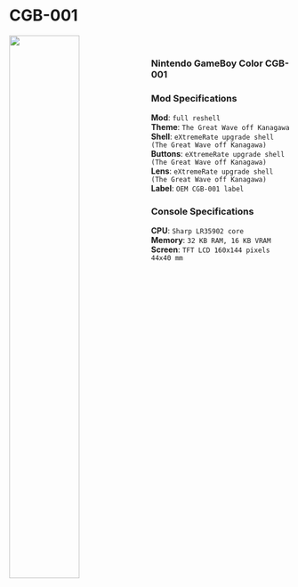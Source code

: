# CGB-001

<img src="https://github.com/Haruno19/console-mods/blob/main/CGB-001/Pictures/P1620449_ef4.png" align="left" width="50%"/>
<br><h3>Nintendo GameBoy Color CGB-001</h3>
<h3>Mod Specifications</h3>
<b>Mod</b>: <code>full reshell</code><br>
<b>Theme</b>: <code>The Great Wave off Kanagawa</code><br>
<b>Shell</b>: <code>eXtremeRate upgrade shell (The Great Wave off Kanagawa)</code><br>
<b>Buttons</b>: <code>eXtremeRate upgrade shell (The Great Wave off Kanagawa)</code><br>
<b>Lens</b>: <code>eXtremeRate upgrade shell (The Great Wave off Kanagawa)</code><br>
<b>Label</b>: <code>OEM CGB-001 label</code><br>
<h3>Console Specifications</h3>
<b>CPU</b>: <code>Sharp LR35902 core</code><br>
<b>Memory</b>: <code>32 KB RAM, 16 KB VRAM</code><br>
<b>Screen</b>: <code>TFT LCD 160x144 pixels 44x40 mm</code>
